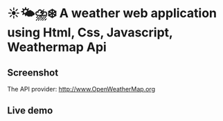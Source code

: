 # ☀️🌤⛈❄️ A weather web application using Html, Css, Javascript, Weathermap Api

## Screenshot


The API provider: http://www.OpenWeatherMap.org

## Live demo


